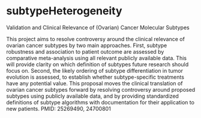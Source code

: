 # subtypeHeterogeneity
Validation and Clinical Relevance of (Ovarian) Cancer Molecular Subtypes

This project aims to resolve controversy around the clinical relevance of ovarian cancer subtypes by two main approaches.  First, subtype robustness and association to patient outcome are assessed by comparative meta-analysis using all relevant publicly available data. This will provide clarity on which definition of subtypes future research should focus on. Second, the likely ordering of subtype differentiation in tumor evolution is assessed, to establish whether subtype-specific treatments have any potential value. This proposal moves the clinical translation of ovarian cancer subtypes forward by resolving controversy around proposed subtypes using publicly available data, and by providing standardized definitions of subtype algorithms with documentation for their application to new patients. PMID: 25269490, 24700801
